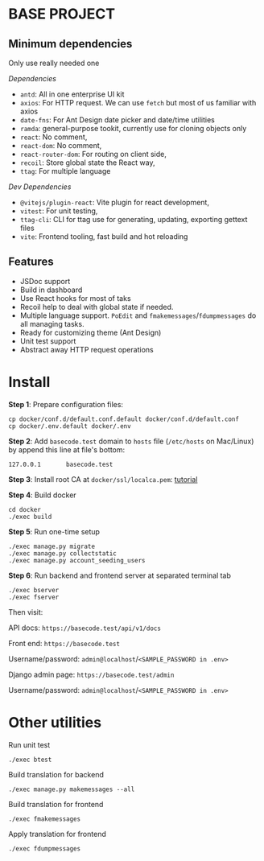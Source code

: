 # BASE PROJECT

## Minimum dependencies
Only use really needed one

*Dependencies*

- `antd`: All in one enterprise UI kit
- `axios`: For HTTP request. We can use `fetch` but most of us familiar with axios
- `date-fns`: For Ant Design date picker and date/time utilities
- `ramda`: general-purpose tookit, currently use for cloning objects only
- `react`: No comment,
- `react-dom`: No comment,
- `react-router-dom`: For routing on client side,
- `recoil`: Store global state the React way,
- `ttag`: For multiple language

*Dev Dependencies*
- `@vitejs/plugin-react`: Vite plugin for react development,
- `vitest`: For unit testing,
- `ttag-cli`: CLI for ttag use for generating, updating, exporting gettext files
- `vite`: Frontend tooling, fast build and hot reloading

## Features

- JSDoc support
- Build in dashboard
- Use React hooks for most of taks
- Recoil help to deal with global state if needed.
- Multiple language support. `PoEdit` and `fmakemessages`/`fdumpmessages` do all managing tasks.
- Ready for customizing theme (Ant Design)
- Unit test support
- Abstract away HTTP request operations

# Install

**Step 1**: Prepare configuration files:

```
cp docker/conf.d/default.conf.default docker/conf.d/default.conf
cp docker/.env.default docker/.env
```

**Step 2**: Add `basecode.test` domain to `hosts` file (`/etc/hosts` on Mac/Linux) by append this line at file's bottom:

```
127.0.0.1       basecode.test
```

**Step 3**: Install root CA at `docker/ssl/localca.pem`: [tutorial](https://support.securly.com/hc/en-us/articles/206058318-How-to-install-the-Securly-SSL-certificate-on-Mac-OSX-)


**Step 4**: Build docker

```
cd docker
./exec build
```

**Step 5**: Run one-time setup

```
./exec manage.py migrate
./exec manage.py collectstatic
./exec manage.py account_seeding_users
```

**Step 6**: Run backend and frontend server at separated terminal tab

```
./exec bserver
./exec fserver
```

Then visit:

API docs: `https://basecode.test/api/v1/docs`

Front end: `https://basecode.test`

Username/password: `admin@localhost`/`<SAMPLE_PASSWORD in .env>`

Django admin page: `https://basecode.test/admin`

Username/password: `admin@localhost`/`<SAMPLE_PASSWORD in .env>`


# Other utilities

Run unit test

```
./exec btest
```

Build translation for backend


```
./exec manage.py makemessages --all
```

Build translation for frontend


```
./exec fmakemessages
```

Apply translation for frontend


```
./exec fdumpmessages
```
